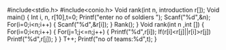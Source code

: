 #include<stdio.h>
#include<conio.h>
Void rank(int n, introduction r[]);
Void main()
{
Int i, n, r[10],t=0;
Printf("enter no of soldiers ");
Scanf("%d",&n);
For(i=0;i<n;i++)
{
Scanf("%d",&r[i]);
}
Rank();
}
Void rank(int n ,int [])
{
For(i=0;i<n;i++)
{
For(j=1;j<=n;j++)
{
Printf("%d",r[i]);
If(r[i]<r[j]||r[i]>r[j])
Printf("%d",r[j]);
}
}
T++;
Printf("no of teams:%d",t); 
}
